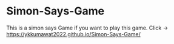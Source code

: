# Simon-Says-Game
This is a simon says Game
if you want to play this game. Click ->  https://ykkumawat2022.github.io/Simon-Says-Game/
